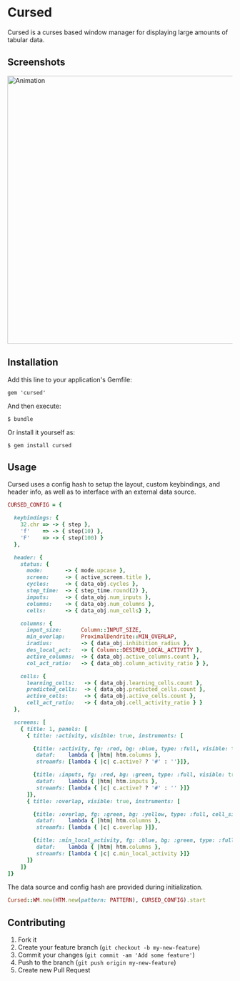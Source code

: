 # Cursed

Cursed is a curses based window manager for displaying large amounts of tabular data.

## Screenshots

<img src="https://dl.dropbox.com/s/wgruhghr9cxqcm4/cursed_anim.gif " alt="Animation" style="width: 600px;"/>

## Installation

Add this line to your application's Gemfile:

    gem 'cursed'

And then execute:

    $ bundle

Or install it yourself as:

    $ gem install cursed

## Usage

Cursed uses a config hash to setup the layout, custom keybindings, and header info, as
well as to interface with an external data source.

```ruby
CURSED_CONFIG = { 

  keybindings: {
    32.chr => -> { step },
    'f'    => -> { step(10) },
    'F'    => -> { step(100) }
  },

  header: {
    status: {
      mode:       -> { mode.upcase },
      screen:     -> { active_screen.title },
      cycles:     -> { data_obj.cycles },
      step_time:  -> { step_time.round(2) },
      inputs:     -> { data_obj.num_inputs },
      columns:    -> { data_obj.num_columns },
      cells:      -> { data_obj.num_cells} },

    columns: {
      input_size:      Column::INPUT_SIZE,
      min_overlap:     ProximalDendrite::MIN_OVERLAP,
      iradius:         -> { data_obj.inhibition_radius },
      des_local_act:   -> { Column::DESIRED_LOCAL_ACTIVITY },
      active_columns:  -> { data_obj.active_columns.count },
      col_act_ratio:   -> { data_obj.column_activity_ratio } },

    cells: {
      learning_cells:   -> { data_obj.learning_cells.count },
      predicted_cells:  -> { data_obj.predicted_cells.count },
      active_cells:     -> { data_obj.active_cells.count },
      cell_act_ratio:   -> { data_obj.cell_activity_ratio } }
  },

  screens: [
    { title: 1, panels: [
      { title: :activity, visible: true, instruments: [

        {title: :activity, fg: :red, bg: :blue, type: :full, visible: true,
         dataf:    lambda { |htm| htm.columns }, 
         streamfs: [lambda { |c| c.active? ? '#' : ''}]},

        {title: :inputs, fg: :red, bg: :green, type: :full, visible: true,
         dataf:    lambda { |htm| htm.inputs }, 
         streamfs: [lambda { |c| c.active? ? '#' : '' }]}
      ]},
      { title: :overlap, visible: true, instruments: [

        {title: :overlap, fg: :green, bg: :yellow, type: :full, cell_size: 5, visible: true,
         dataf:    lambda { |htm| htm.columns }, 
         streamfs: [lambda { |c| c.overlap }]}, 

        {title: :min_local_activity, fg: :blue, bg: :green, type: :full, cell_size: 5, visible: true,
         dataf:    lambda { |htm| htm.columns },
         streamfs: [lambda { |c| c.min_local_activity }]}
      ]}
    ]}
]}
```

The data source and config hash are provided during initialization.

```ruby
Cursed::WM.new(HTM.new(pattern: PATTERN), CURSED_CONFIG).start
```

## Contributing

1. Fork it
2. Create your feature branch (`git checkout -b my-new-feature`)
3. Commit your changes (`git commit -am 'Add some feature'`)
4. Push to the branch (`git push origin my-new-feature`)
5. Create new Pull Request

